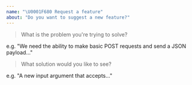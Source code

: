```yaml
---
name: "\U0001F680 Request a feature"
about: "Do you want to suggest a new feature?"
---
```


<!-- Please answer the following. Issues that do not will be closed. -->

> What is the problem you're trying to solve?

e.g. "We need the ability to make basic POST requests and send a JSON payload..."

> What solution would you like to see?

e.g. "A new input argument that accepts..."

<!--
Before posting, please check that the feature hasn't already been:
1. added in the next release (https://github.com/signal-noise/use-api/blob/master/CHANGELOG.md)
2. discussed previously (https://github.com/ignal-noise/use-api/search)
-->

<!--
You can help us add the feature more quickly by:
1. Providing as much detail as possible in this issue

Once the feature is approved, you can help out further by:
1. Writing the code and submitting a PR.
-->
